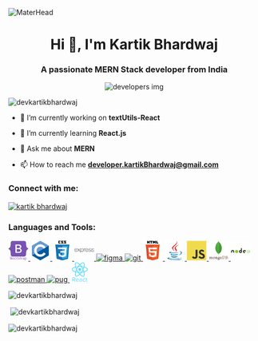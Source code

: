 ![MaterHead](https://theacemakers.com/wp-content/uploads/2020/05/coustom-web.gif)
<h1 align="center">Hi 👋, I'm Kartik Bhardwaj</h1>
<h3 align="center">A passionate MERN Stack developer from India</h3>
<div align="center"><img  src="https://miro.medium.com/max/850/1*IRGHmiGsa16stedQvIaZfw.gif" alt="developers img"></img></div>
<p align="left"> <img src="https://komarev.com/ghpvc/?username=devkartikbhardwaj&label=Profile%20views&color=0e75b6&style=flat" alt="devkartikbhardwaj" /> </p>

- 🔭 I’m currently working on **textUtils-React**

- 🌱 I’m currently learning **React.js**

- 💬 Ask me about **MERN**

- 📫 How to reach me **developer.kartikBhardwaj@gmail.com**

<h3 align="left">Connect with me:</h3>
<p align="left">
<a href="https://linkedin.com/in/kartik bhardwaj" target="blank"><img align="center" src="https://raw.githubusercontent.com/rahuldkjain/github-profile-readme-generator/master/src/images/icons/Social/linked-in-alt.svg" alt="kartik bhardwaj" height="30" width="40" /></a>
</p>

<h3 align="left">Languages and Tools:</h3>
<p align="left"> <a href="https://getbootstrap.com" target="_blank" rel="noreferrer"> <img src="https://raw.githubusercontent.com/devicons/devicon/master/icons/bootstrap/bootstrap-plain-wordmark.svg" alt="bootstrap" width="40" height="40"/> </a> <a href="https://www.cprogramming.com/" target="_blank" rel="noreferrer"> <img src="https://raw.githubusercontent.com/devicons/devicon/master/icons/c/c-original.svg" alt="c" width="40" height="40"/> </a> <a href="https://www.w3schools.com/css/" target="_blank" rel="noreferrer"> <img src="https://raw.githubusercontent.com/devicons/devicon/master/icons/css3/css3-original-wordmark.svg" alt="css3" width="40" height="40"/> </a> <a href="https://expressjs.com" target="_blank" rel="noreferrer"> <img src="https://raw.githubusercontent.com/devicons/devicon/master/icons/express/express-original-wordmark.svg" alt="express" width="40" height="40"/> </a> <a href="https://www.figma.com/" target="_blank" rel="noreferrer"> <img src="https://www.vectorlogo.zone/logos/figma/figma-icon.svg" alt="figma" width="40" height="40"/> </a> <a href="https://git-scm.com/" target="_blank" rel="noreferrer"> <img src="https://www.vectorlogo.zone/logos/git-scm/git-scm-icon.svg" alt="git" width="40" height="40"/> </a> <a href="https://www.w3.org/html/" target="_blank" rel="noreferrer"> <img src="https://raw.githubusercontent.com/devicons/devicon/master/icons/html5/html5-original-wordmark.svg" alt="html5" width="40" height="40"/> </a> <a href="https://www.java.com" target="_blank" rel="noreferrer"> <img src="https://raw.githubusercontent.com/devicons/devicon/master/icons/java/java-original.svg" alt="java" width="40" height="40"/> </a> <a href="https://developer.mozilla.org/en-US/docs/Web/JavaScript" target="_blank" rel="noreferrer"> <img src="https://raw.githubusercontent.com/devicons/devicon/master/icons/javascript/javascript-original.svg" alt="javascript" width="40" height="40"/> </a> <a href="https://www.mongodb.com/" target="_blank" rel="noreferrer"> <img src="https://raw.githubusercontent.com/devicons/devicon/master/icons/mongodb/mongodb-original-wordmark.svg" alt="mongodb" width="40" height="40"/> </a> <a href="https://nodejs.org" target="_blank" rel="noreferrer"> <img src="https://raw.githubusercontent.com/devicons/devicon/master/icons/nodejs/nodejs-original-wordmark.svg" alt="nodejs" width="40" height="40"/> </a> <a href="https://postman.com" target="_blank" rel="noreferrer"> <img src="https://www.vectorlogo.zone/logos/getpostman/getpostman-icon.svg" alt="postman" width="40" height="40"/> </a> <a href="https://pugjs.org" target="_blank" rel="noreferrer"> <img src="https://cdn.worldvectorlogo.com/logos/pug.svg" alt="pug" width="40" height="40"/> </a> <a href="https://reactjs.org/" target="_blank" rel="noreferrer"> <img src="https://raw.githubusercontent.com/devicons/devicon/master/icons/react/react-original-wordmark.svg" alt="react" width="40" height="40"/> </a> </p>

<p align="left"><img align="center" src="https://github-readme-stats.vercel.app/api/top-langs?username=devkartikbhardwaj&show_icons=true&locale=en&layout=compact" alt="devkartikbhardwaj" /></p>

<p align="left">&nbsp;<img align="center" src="https://github-readme-stats.vercel.app/api?username=devkartikbhardwaj&show_icons=true&locale=en" alt="devkartikbhardwaj" /></p>

<p align="left"><img align="center" src="https://github-readme-streak-stats.herokuapp.com/?user=devkartikbhardwaj&" alt="devkartikbhardwaj" /></p>

